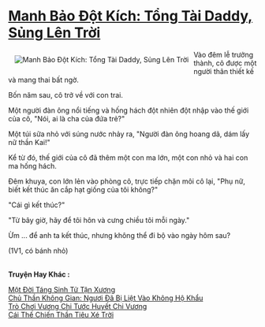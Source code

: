 <a href="https://truyentiki.com/manh-bao-dot-kich-tong-tai-daddy-sung-len-troi.31516/" title="Manh Bảo Đột Kích: Tổng Tài Daddy, Sủng Lên Trời"><h1>Manh Bảo Đột Kích: Tổng Tài Daddy, Sủng Lên Trời</h1></a><div style="display:table"><img align="right" style="float: left; padding: 10px;" src="https://truyentiki.com/a/img/str/src/31516.jpg" alt="Manh Bảo Đột Kích: Tổng Tài Daddy, Sủng Lên Trời">Vào đêm lễ trưởng thành, cô được một người thân thiết kế và mang thai bất ngờ. <p></p> Bốn năm sau, cô trở về với con trai. <p></p> Một người đàn ông nổi tiếng và hống hách đột nhiên đột nhập vào thế giới của cô, "Nói, ai là cha của đứa trẻ?" <p></p> Một túi sữa nhỏ với súng nước nhảy ra, "Người đàn ông hoang dã, dám lấy nữ thần Kai!" <p></p> Kể từ đó, thế giới của cô đã thêm một con ma lớn, một con nhỏ và hai con ma hống hách. <p></p> Đêm khuya, con lớn lẻn vào phòng cô, trực tiếp chặn môi cô lại, "Phụ nữ, biết kết thúc ăn cắp hạt giống của tôi không?" <p></p> "Cái gì kết thúc?" <p></p> "Từ bây giờ, hãy để tôi hôn và cưng chiều tôi mỗi ngày." <p></p> Ừm ... để anh ta kết thúc, nhưng không thể đi bộ vào ngày hôm sau? <p></p> (1V1, có bánh nhỏ)</div><p><br><b>Truyện Hay Khác :</b></p><a href="https://truyentiki.com/mot-doi-tang-sinh-tu-tan-xuong.31515/" alt="Một Đời Táng Sinh Tử Tận Xương">Một Đời Táng Sinh Tử Tận Xương</a><br/><a href="https://www.wattpad.com/story/228636772-ch-thn-khng-gian-ngi-b-lit-vo-khng-h-khu" alt="Chủ Thần Không Gian: Ngươi Đã Bị Liệt Vào Không Hộ Khẩu">Chủ Thần Không Gian: Ngươi Đã Bị Liệt Vào Không Hộ Khẩu</a><br/><a href="https://github.com/nownovels/topcv/tree/master/truyenhay/31525/README.md" alt="Trò Chơi Vương Chi Tước Huyết Chi Vương">Trò Chơi Vương Chi Tước Huyết Chi Vương</a><br/><a href="https://github.com/nownovels/top500/tree/master/truyenhay/33724/" alt="Cái Thế Chiến Thần Tiêu Xé Trời">Cái Thế Chiến Thần Tiêu Xé Trời</a><br/>